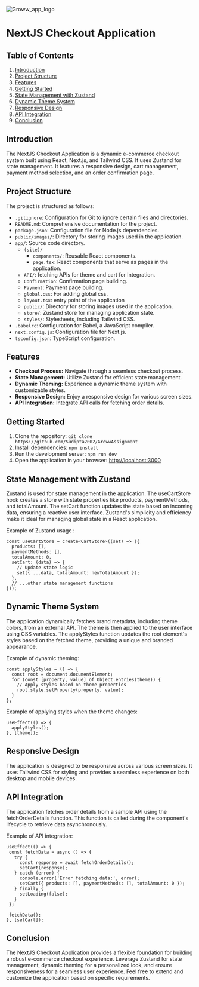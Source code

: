 
![Groww_app_logo](https://github.com/Sudipta2002/GrowwAssignment/assets/78099311/04e3dc4b-e429-4317-a664-a3455adac140)


# NextJS Checkout Application

## Table of Contents

1. [Introduction](#introduction)
2. [Project Structure](#project-structure)
3. [Features](#features)
4. [Getting Started](#getting-started)
5. [State Management with Zustand](#state-management-with-zustand)
6. [Dynamic Theme System](#dynamic-theme-system)
7. [Responsive Design](#responsive-design)
8. [API Integration](#api-integration)
9. [Conclusion](#Conclusion)

## Introduction

The NextJS Checkout Application is a dynamic e-commerce checkout system built using React, Next.js, and Tailwind CSS. It uses Zustand for state management. It features a responsive design, cart management, payment method selection, and an order confirmation page.

## Project Structure

The project is structured as follows:


- `.gitignore`: Configuration for Git to ignore certain files and directories.
- `README.md`: Comprehensive documentation for the project.
- `package.json`: Configuration file for Node.js dependencies.
- `public/images/`: Directory for storing images used in the application.
- `app/`: Source code directory.
  - `(site)/`  
    - `components/`: Reusable React components.
    - `page.tsx`: React components that serve as pages in the application.
  - `API/`: fetching APIs for theme and cart for Integration.
  - `Confirmation`: Confirmation page building.
  - `Payment`: Payment page building.
  - `global.css`: For adding global css.
  - `layout.tsx`: entry point of the application
  - `public/`: Directory for storing images used in the application.
  - `store/`: Zustand store for managing application state.
  - `styles/`: Stylesheets, including Tailwind CSS.
- `.babelrc`: Configuration for Babel, a JavaScript compiler.
- `next.config.js`: Configuration file for Next.js.
- `tsconfig.json`: TypeScript configuration.

## Features

- **Checkout Process:** Navigate through a seamless checkout process.
- **State Management:** Utilize Zustand for efficient state management.
- **Dynamic Theming:** Experience a dynamic theme system with customizable styles.
- **Responsive Design:** Enjoy a responsive design for various screen sizes.
- **API Integration:** Integrate API calls for fetching order details.

## Getting Started

1. Clone the repository: `git clone https://github.com/Sudipta2002/GrowwAssignment`
2. Install dependencies: `npm install`
3. Run the development server: `npm run dev`
4. Open the application in your browser: [http://localhost:3000](http://localhost:3000)

## State Management with Zustand

Zustand is used for state management in the application. The useCartStore hook creates a store with state properties like products, paymentMethods, and totalAmount. The setCart function updates the state based on incoming data, ensuring a reactive user interface. Zustand's simplicity and efficiency make it ideal for managing global state in a React application.

Example of Zustand usage :

```tsx
const useCartStore = create<CartStore>((set) => ({
  products: [],
  paymentMethods: [],
  totalAmount: 0,
  setCart: (data) => {
    // Update state logic
    set({ ...data, totalAmount: newTotalAmount });
  },
  // ...other state management functions
}));
```

## Dynamic Theme System

The application dynamically fetches brand metadata, including theme colors, from an external API. The theme is then applied to the user interface using CSS variables. The applyStyles function updates the root element's styles based on the fetched theme, providing a unique and branded appearance.

Example of dynamic theming:

```tsx
const applyStyles = () => {
  const root = document.documentElement;
  for (const [property, value] of Object.entries(theme)) {
    // Apply styles based on theme properties
    root.style.setProperty(property, value);
  }
};
```

Example of applying styles when the theme changes:

```tsx
useEffect(() => {
  applyStyles();
}, [theme]);
```

## Responsive Design
The application is designed to be responsive across various screen sizes. It uses Tailwind CSS for styling and provides a seamless experience on both desktop and mobile devices.

## API Integration
The application fetches order details from a sample API using the fetchOrderDetails function. This function is called during the component's lifecycle to retrieve data asynchronously.

Example of API integration:

```tsx
useEffect(() => {
 const fetchData = async () => {
   try {
     const response = await fetchOrderDetails();
     setCart(response);
   } catch (error) {
     console.error('Error fetching data:', error);
     setCart({ products: [], paymentMethods: [], totalAmount: 0 });
   } finally {
     setLoading(false);
   }
 };

 fetchData();
}, [setCart]);
```

## Conclusion

The NextJS Checkout Application provides a flexible foundation for building a robust e-commerce checkout experience. Leverage Zustand for state management, dynamic theming for a personalized look, and ensure responsiveness for a seamless user experience. Feel free to extend and customize the application based on specific requirements.

